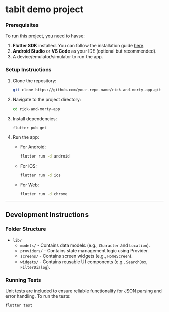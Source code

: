 # tabit demo project

### **Prerequisites**
To run this project, you need to havse:
1. **Flutter SDK** installed. You can follow the installation guide [here](https://docs.flutter.dev/get-started/install).
2. **Android Studio** or **VS Code** as your IDE (optional but recommended).
3. A device/emulator/simulator to run the app.

### **Setup Instructions**

1. Clone the repository:
   ```bash
   git clone https://github.com/your-repo-name/rick-and-morty-app.git
   ```

2. Navigate to the project directory:
   ```bash
   cd rick-and-morty-app
   ```

3. Install dependencies:
   ```bash
   flutter pub get
   ```

4. Run the app:
   - For Android:
     ```bash
     flutter run -d android
     ```
   - For iOS:
     ```bash
     flutter run -d ios
     ```
   - For Web:
     ```bash
     flutter run -d chrome
     ```

---

## **Development Instructions**

### **Folder Structure**
- `lib/`
  - `models/` - Contains data models (e.g., `Character` and `Location`).
  - `providers/` - Contains state management logic using Provider.
  - `screens/` - Contains screen widgets (e.g., `HomeScreen`).
  - `widgets/` - Contains reusable UI components (e.g., `SearchBox`, `FilterDialog`).

### **Running Tests**
Unit tests are included to ensure reliable functionality for JSON parsing and error handling. To run the tests:
```bash
flutter test
```
